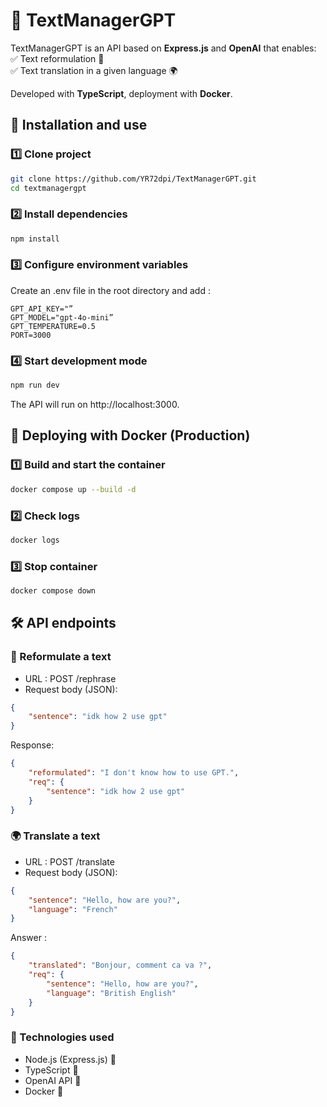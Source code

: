 # 📜 TextManagerGPT

TextManagerGPT is an API based on **Express.js** and **OpenAI** that enables:  
✅ Text reformulation 📖  
✅ Text translation in a given language 🌍  

Developed with **TypeScript**, deployment with **Docker**.


## 📌 Installation and use

### 1️⃣ **Clone project**

```sh
git clone https://github.com/YR72dpi/TextManagerGPT.git
cd textmanagergpt
```

### 2️⃣ Install dependencies

```sh
npm install
```

### 3️⃣ Configure environment variables

Create an .env file in the root directory and add :

```
GPT_API_KEY="”
GPT_MODEL="gpt-4o-mini”
GPT_TEMPERATURE=0.5
PORT=3000
```

### 4️⃣ Start development mode

```sh
npm run dev
```

The API will run on http://localhost:3000.


## 🚀 Deploying with Docker (Production)
### 1️⃣ Build and start the container

```sh
docker compose up --build -d
```

### 2️⃣ Check logs

```sh
docker logs
```

### 3️⃣ Stop container

```sh
docker compose down
```

## 🛠️ API endpoints
### 📌 Reformulate a text

- URL : POST /rephrase
- Request body (JSON):

```json
{
    "sentence": "idk how 2 use gpt"
}
```

Response:

```json
{
    "reformulated": "I don't know how to use GPT.",
    "req": {
        "sentence": "idk how 2 use gpt"
    }
}
```

### 🌍 Translate a text

- URL : POST /translate
- Request body (JSON):

```json
{
    "sentence": "Hello, how are you?",
    "language": "French"
}
```

Answer :

```json
{
    "translated": "Bonjour, comment ca va ?",
    "req": {
        "sentence": "Hello, how are you?",
        "language": "British English"
    }
}
```

### 📜 Technologies used

- Node.js (Express.js) 🚀
- TypeScript 🔷
- OpenAI API 🤖
- Docker 🐳